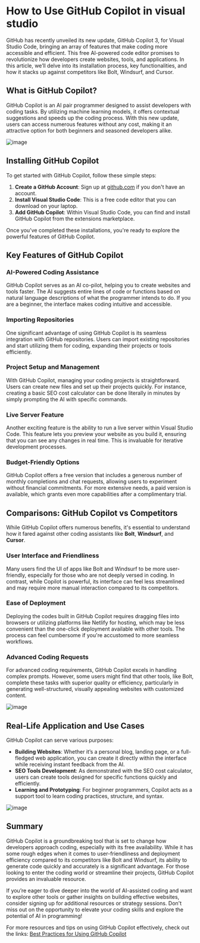 # How to Use GitHub Copilot in visual studio



GitHub has recently unveiled its new update, GitHub Copilot 3, for Visual Studio Code, bringing an array of features that make coding more accessible and efficient. This free AI-powered code editor promises to revolutionize how developers create websites, tools, and applications. In this article, we’ll delve into its installation process, key functionalities, and how it stacks up against competitors like Bolt, Windsurf, and Cursor.

## What is GitHub Copilot?
GitHub Copilot is an AI pair programmer designed to assist developers with coding tasks. By utilizing machine learning models, it offers contextual suggestions and speeds up the coding process. With this new update, users can access numerous features without any cost, making it an attractive option for both beginners and seasoned developers alike.

![image](https://github.com/user-attachments/assets/476048e6-e766-4281-bbca-89b22e2a6ed6)


## Installing GitHub Copilot
To get started with GitHub Copilot, follow these simple steps:
1. **Create a GitHub Account**: Sign up at [github.com](https://github.com) if you don't have an account.
2. **Install Visual Studio Code**: This is a free code editor that you can download on your laptop.
3. **Add GitHub Copilot**: Within Visual Studio Code, you can find and install GitHub Copilot from the extensions marketplace.

Once you’ve completed these installations, you're ready to explore the powerful features of GitHub Copilot.

## Key Features of GitHub Copilot
### AI-Powered Coding Assistance
GitHub Copilot serves as an AI co-pilot, helping you to create websites and tools faster. The AI suggests entire lines of code or functions based on natural language descriptions of what the programmer intends to do. If you are a beginner, the interface makes coding intuitive and accessible. 

### Importing Repositories
One significant advantage of using GitHub Copilot is its seamless integration with GitHub repositories. Users can import existing repositories and start utilizing them for coding, expanding their projects or tools efficiently.

### Project Setup and Management
With GitHub Copilot, managing your coding projects is straightforward. Users can create new files and set up their projects quickly. For instance, creating a basic SEO cost calculator can be done literally in minutes by simply prompting the AI  with specific commands.

### Live Server Feature
Another exciting feature is the ability to run a live server within Visual Studio Code. This feature lets you preview your website as you build it, ensuring that you can see any changes in real time. This is invaluable for iterative development processes.

### Budget-Friendly Options
GitHub Copilot offers a free version that includes a generous number of monthly completions and chat requests, allowing users to experiment without financial commitments. For more extensive needs, a paid version is available, which grants even more capabilities after a complimentary trial.

## Comparisons: GitHub Copilot vs Competitors
While GitHub Copilot offers numerous benefits, it's essential to understand how it fared against other coding assistants like **Bolt**, **Windsurf**, and **Cursor**.

### User Interface and Friendliness
Many users find the UI of apps like Bolt and Windsurf to be more user-friendly, especially for those who are not deeply versed in coding. In contrast, while Copilot is powerful, its interface can feel less streamlined and may require more manual interaction compared to its competitors.

### Ease of Deployment
Deploying the codes built in GitHub Copilot requires dragging files into browsers or utilizing platforms like Netlify for hosting, which may be less convenient than the one-click deployment available with other tools. The process can feel cumbersome if you're accustomed to more seamless workflows.

### Advanced Coding Requests
For advanced coding requirements, GitHub Copilot excels in handling complex prompts. However, some users might find that other tools, like Bolt, complete these tasks with superior quality or efficiency, particularly in generating well-structured, visually appealing websites with customized content.


![image](https://github.com/user-attachments/assets/f6bda384-5eba-45ce-af6b-e568ec2b1058)


## Real-Life Application and Use Cases
GitHub Copilot can serve various purposes:  
- **Building Websites**: Whether it’s a personal blog, landing page, or a full-fledged web application, you can create it directly within the interface while receiving instant feedback from the AI.
- **SEO Tools Development**: As demonstrated with the SEO cost calculator, users can create tools designed for specific functions quickly and efficiently.
- **Learning and Prototyping**: For beginner programmers, Copilot acts as a support tool to learn coding practices, structure, and syntax.

 ![image](https://github.com/user-attachments/assets/d16f18ec-efa5-4cf1-8358-40f8cf7340df)


## Summary
GitHub Copilot is a groundbreaking tool that is set to change how developers approach coding, especially with its free availability. While it has some rough edges when it comes to user-friendliness and deployment efficiency compared to its competitors like Bolt and Windsurf, its ability to generate code quickly and accurately is a significant advantage. For those looking to enter the coding world or streamline their projects, GitHub Copilot provides an invaluable resource.

If you’re eager to dive deeper into the world of AI-assisted coding and want to explore other tools or gather insights on building effective websites, consider signing up for additional resources or strategy sessions. Don't miss out on the opportunity to elevate your coding skills and explore the potential of AI in programming!

For more resources and tips on using GitHub Copilot effectively, check out the links:
 [Best Practices for Using GitHub Copilot](https://docs.github.com/en/copilot/using-github-copilot/best-practices-for-using-github-copilot)
